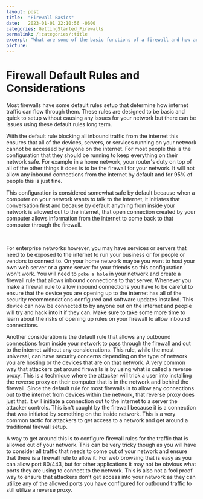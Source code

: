 ```yaml
---
layout: post
title:  "Firewall Basics"
date:   2023-01-01 22:10:56 -0600
categories: GettingStarted_Firewalls
permalink: /:categories/:title
excerpt: "What are some of the basic functions of a firewall and how are the rules setup? What types of firewalls are there?"
picture: 
---
```



# Firewall Default Rules and Considerations
Most firewalls have some default rules setup that determine how internet traffic can flow through them. These rules are designed to be basic and quick to setup without causing any issues for your network but there can be issues using these default rules long term. 

With the default rule blocking all inbound traffic from the internet this ensures that all of the devices, servers, or services running on your network cannot be accessed by anyone on the internet. For most people this is the configuration that they should be running to keep everything on their network safe. For example in a home network, your router's duty on top of all of the other things it does is to be the firewall for your network. It will not allow any inbound connections from the internet by default and for 95% of people this is just fine.

This configuration is considered somewhat safe by default because when a computer on your network wants to talk to the internet, it initiates that conversation first and because by default anything from inside your network is allowed out to the internet, that open connection created by your computer allows information from the internet to come back to that computer through the firewall.

<br>

For enterprise networks however, you may have services or servers that need to be exposed to the internet to run your business or for people or vendors to connect to. On your home network maybe you want to host your own web server or a game server for your friends so this configuration won't work. You will need to `poke a hole` in your network and create a firewall rule that allows inbound connections to that server. Whenever you make a firewall rule to allow inbound connections you have to be careful to ensure that the device you are opening up to the internet has all of the security recommendations configured and software updates installed. This device can now be connected to by anyone out on the internet and people will try and hack into it if they can. Make sure to take some more time to learn about the risks of opening up rules on your firewall to allow inbound connections.

Another consideration is the default rule that allows any outbound connections from inside your network to pass through the firewall and out to the internet without any considerations. This rule, while the most universal, can have security concerns depending on the type of network you are hosting or the devices that are on that network. A very common way that attackers get around firewalls is by using what is called a reverse proxy. This is a technique where the attacker will trick a user into installing the reverse proxy on their computer that is in the network and behind the firewall. Since the default rule for most firewalls is to allow any connections out to the internet from devices within the network, that reverse proxy does just that. It will initiate a connection out to the internet to a server the attacker controls. This isn't caught by the firewall because it is a connection that was initiated by something on the inside network. This is a very common tactic for attackers to get access to a network and get around a traditional firewall setup.

A way to get around this is to configure firewall rules for the traffic that is allowed out of your network. This can be very tricky though as you will have to consider all traffic that needs to come out of your network and ensure that there is a firewall rule to allow it. For web browsing that is easy as you can allow port 80/443, but for other applications it may not be obvious what ports they are using to connect to the network. This is also not a fool proof way to ensure that attackers don't get access into your network as they can utilize any of the allowed ports you have configured for outbound traffic to still utilize a reverse proxy.